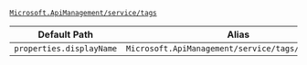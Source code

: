 [`Microsoft.ApiManagement/service/tags`](https://docs.microsoft.com/en-us/azure/templates/microsoft.apimanagement/service/tags)

| Default Path | Alias |
|---|---|
| `properties.displayName` | `Microsoft.ApiManagement/service/tags/displayName` |


